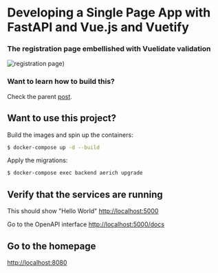 # Developing a Single Page App with FastAPI and Vue.js and Vuetify

### The registration page embellished with Vuelidate validation

![registration page](https://shawn.beckerstudio.com/wp-content/uploads/2023/05/fastapi-vue-vuetify-registration-1.png))

### Want to learn how to build this?

Check the parent
[post](https://testdriven.io/blog/developing-a-single-page-app-with-fastapi-and-vuejs).

## Want to use this project?

Build the images and spin up the containers:

```sh
$ docker-compose up -d --build
```

Apply the migrations:

```sh
$ docker-compose exec backend aerich upgrade
```

## Verify that the services are running

This should show "Hello World"
 [http://localhost:5000](http://localhost:5000)  

Go to the OpenAPI interface 
 [http://localhost:5000/docs](http://localhost:5000/docs)  


## Go to the homepage

[http://localhost:8080](http://localhost:8080) 

